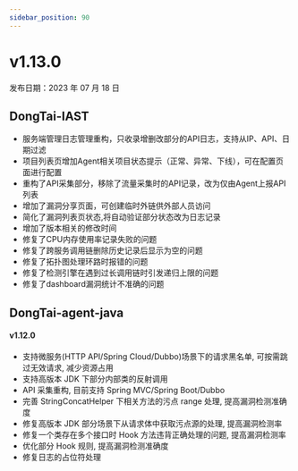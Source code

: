 ```yaml
---
sidebar_position: 90
---
```


# v1.13.0

发布日期：2023 年 07 月 18 日

## **DongTai-IAST**

* 服务端管理日志管理重构，只收录增删改部分的API日志，支持从IP、API、日期过滤
* 项目列表页增加Agent相关项目状态提示（正常、异常、下线），可在配置页面进行配置
* 重构了API采集部分，移除了流量采集时的API记录，改为仅由Agent上报API列表
* 增加了漏洞分享页面，可创建临时外链供外部人员访问
* 简化了漏洞列表页状态,将自动验证部分状态改为日志记录
* 增加了版本相关的修改时间
* 修复了CPU内存使用率记录失败的问题
* 修复了跨服务调用链删除历史记录后显示为空的问题
* 修复了拓扑图处理环路时报错的问题
* 修复了检测引擎在遇到过长调用链时引发递归上限的问题
* 修复了dashboard漏洞统计不准确的问题


## **DongTai-agent-java**

#### v1.12.0

* 支持微服务(HTTP API/Spring Cloud/Dubbo)场景下的请求黑名单, 可按需跳过无效请求, 减少资源占用
* 支持高版本 JDK 下部分内部类的反射调用
* API 采集重构, 目前支持 Spring MVC/Spring Boot/Dubbo
* 完善 StringConcatHelper 下相关方法的污点 range 处理, 提高漏洞检测准确度
* 修复高版本 JDK 部分场景下从请求体中获取污点源的处理, 提高漏洞检测率
* 修复一个类存在多个接口时 Hook 方法违背正确处理的问题, 提高漏洞检测率
* 优化部分 Hook 规则, 提高漏洞检测准确度
* 修复日志的占位符处理
